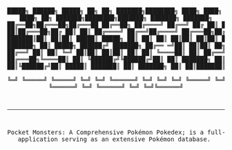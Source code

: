 <div align="center">
<pre>
  
 █████╗  ██████╗  █████╗  ██╗   ██╗ ███████╗████████╗      ████╗     ████╗ ██████╗ ████╗     ██╗ ███████╗████████╗███████╗ ███████╗ ███████╗
██╔══██╗██╔═══██╗██╔═══██ ██╔══██╗  ██╔════╝   ██╔══╝      ██╔ ██║ ██║ ██║██╔═══██╗██╔ ██║   ██║ ██╔════╝   ██╔══╝██╔════╝ ██╔═══██╗██╔════╝
███████║██║   ██║██║      █████║    █████╗     ██║         ██║   ██║   ██║██║   ██║██║  ██║  ██║ ███████╗   ██║   █████╗   ██████╔╝ ███████╗
██╔══ ═╝██║   ██║██║   ██╗██╔═ ██╗  ██╔══╝     ██║         ██║   ╚═╝   ██║██║   ██║██║   ██║ ██║ ╚════██║   ██║   ██╔══╝   ██╔═══██╗╚════██║
██║     ╚██████╔╝╚██████╔╝██║   ██║ ███████╗   ██║         ██║         ██║╚██████╔╝██║    █████║ ███████║   ██║   ███████╗ ██║   ██║███████║  
╚═╝      ╚═════╝  ╚═════╝ ╚═╝   ╚═╝ ╚══════╝   ╚═╝         ╚═╝         ╚═╝ ╚═════╝ ╚═╝    ╚════╝ ╚══════╝   ╚═╝   ╚══════╝ ╚═╝   ╚═╝╚══════╝

---------------------------------------------------
Pocket Monsters: A Comprehensive Pokémon Pokedex; is a full-stack application serving as an extensive Pokémon database.
</pre>
</div>
